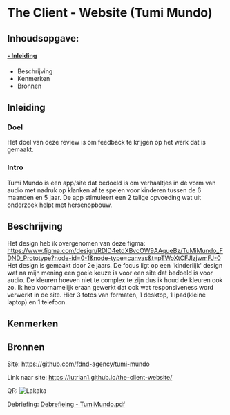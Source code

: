 # The Client - Website (Tumi Mundo)

## Inhoudsopgave: 
#### [- Inleiding](https://github.com/Lutrian1/the-client-website/edit/main/README.md#inleiding)
* Beschrijving
* Kenmerken
* Bronnen

## Inleiding

### Doel
Het doel van deze review is om feedback te krijgen op het werk dat is gemaakt.
### Intro
Tumi Mundo is een app/site dat bedoeld is om verhaaltjes in de vorm van audio met nadruk op klanken af te spelen voor kinderen tussen de 6 maanden en 5 jaar. De app stimuleert een 2 talige opvoeding wat uit onderzoek helpt met hersenopbouw. 
## Beschrijving
Het design heb ik overgenomen van deze figma:
https://www.figma.com/design/RDlD4etdXBvcOW9AAqueBz/TuMiMundo_FDND_Prototype?node-id=0-1&node-type=canvas&t=pTWoXtCFJlzjwmFJ-0
Het design is gemaakt door 2e jaars. De focus ligt op een 'kinderlijk' design wat na mijn mening een goeie keuze is voor een site dat bedoeld is voor audio. De kleuren hoeven niet te complex te zijn dus ik houd de kleuren ook zo. Ik heb voornamelijk eraan gewerkt dat ook wat responsiveness word verwerkt in de site. Hier 3 fotos van formaten, 1 desktop, 1 ipad(kleine laptop) en 1 telefoon.
## Kenmerken

## Bronnen

Site: https://github.com/fdnd-agency/tumi-mundo

Link naar site: https://lutrian1.github.io/the-client-website/

QR: ![Lakaka](https://github.com/user-attachments/assets/04aac2a4-ee53-4718-abfa-8d1b2f0bcaf2)

Debriefing: [Debrefieing - TumiMundo.pdf](https://github.com/user-attachments/files/17304814/Debrefieing.-.TumiMundo.pdf)

